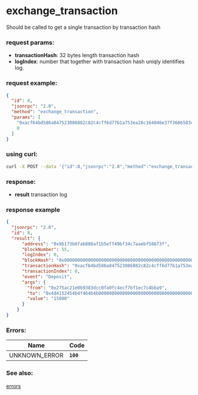 # exchange_transaction

Should be called to get a single transaction by transaction hash

### request params:

- **transactionHash**: 32 bytes length transaction hash
- **logIndex**: number that together with transaction hash uniqly identifies log.

### request example:

```json
{
  "id": 8,
  "jsonrpc": "2.0",
  "method": "exchange_transaction",
  "params": [
    "0xacf64bd586a847523086882c82c4cff6d77b1a753ea28c164046e37f3606583c",
    0
  ]
}
```

### using curl:

```bash
curl -X POST --data '{"id":8,"jsonrpc":"2.0","method":"exchange_transaction","params":["0xacf64bd586a847523086882c82c4cff6d77b1a753ea28c164046e37f3606583c", 0]}' -H "Content-Type: application/json" http://localhost:8545
```

### response:

- **result** transaction log

### response example

```json
{
  "jsonrpc": "2.0",
  "id": 8,
  "result": {
      "address": "0x9b173b6fab888af1b5eff49bf34c7aaebf58673f",
      "blockNumber": 55,
      "logIndex": 0,
      "blockHash": "0x0000000000000000000000000000000000000000000000000000000000000000",
      "transactionHash": "0xacf64bd586a847523086882c82c4cff6d77b1a753ea28c164046e37f3606583c",
      "transactionIndex": 0,
      "event": "Deposit",
      "args": {
        "from": "0x275ac21e0b9383dcc0fa0fc4ecf7bf1ec7c4bba9",
        "to": "0x4d4152454b4f464b4b0000000000000000000000000000000000000000000000",
        "value": "15000"
      }
    }
}
```

### Errors:

| Name | Code |
| - | - |
| UNKNOWN_ERROR                     | **`100`** |

### See also:

[errors](api_errors.md)

